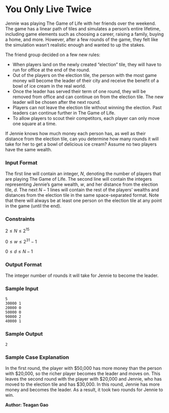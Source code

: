 # You Only Live Twice

Jennie was playing The Game of Life with her friends over the weekend. The game has a linear path of tiles and simulates a person’s entire lifetime, including game elements such as choosing a career, raising a family, buying a home, and more. However, after a few rounds of the game, they felt like the simulation wasn’t realistic enough and wanted to up the stakes. 

The friend group decided on a few new rules:
- When players land on the newly created “election” tile, they will have to run for office at the end of the round.
- Out of the players on the election tile, the person with the most game money will become the leader of their city and receive the benefit of a bowl of ice cream in the real world.
- Once the leader has served their term of one round, they will be removed from office and can continue on from the election tile. The new leader will be chosen after the next round.
- Players can not leave the election tile without winning the election. Past leaders can continue further in The Game of Life.
- To allow players to scout their competitors, each player can only move one square at a time. 

If Jennie knows how much money each person has, as well as their distance from the election tile, can you determine how many rounds it will take for her to get a bowl of delicious ice cream? Assume no two players have the same wealth.

### Input Format

The first line will contain an integer, $N$, denoting the number of players that are playing The Game of Life. The second line will contain the integers representing Jennie’s game wealth, $w$, and her distance from the election tile, $d$. The next $N-1$ lines will contain the rest of the players’ wealths and distances from the election tile in the same space-separated format. 
Note that there will always be at least one person on the election tile at any point in the game (until the end). 

### Constraints

$2 \leq N \leq 2^{15}$

$0 \leq w \leq 2^{31}-1$

$0 \leq d \leq N-1$

### Output Format

The integer number of rounds it will take for Jennie to become the leader.

### Sample Input 
```
5
30000 1
20000 0
50000 0
90000 2
40000 1
```

### Sample Output
```
2
```

### Sample Case Explanation

In the first round, the player with $50,000 has more money than the person with $20,000, so the richer player becomes the leader and moves on. This leaves the second round with the player with $20,000 and Jennie, who has moved to the election tile and has $30,000. In this round, Jennie has more money and becomes the leader. As a result, it took two rounds for Jennie to win. 

**Author: Teagan Gao**
